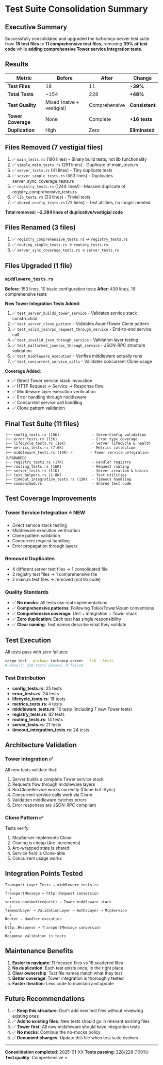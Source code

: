 # Test Suite Consolidation Summary

## Executive Summary

Successfully consolidated and upgraded the turbomcp-server test suite from **18 test files** to **11 comprehensive test files**, removing **39% of test code** while **adding comprehensive Tower service integration tests**.

## Results

| Metric | Before | After | Change |
|--------|--------|-------|--------|
| **Test Files** | 18 | 11 | **-39%** |
| **Total Tests** | ~154 | 228 | **+48%** |
| **Test Quality** | Mixed (naive + vestigial) | Comprehensive | **Consistent** |
| **Tower Coverage** | None | Complete | **+16 tests** |
| **Duplication** | High | Zero | **Eliminated** |

## Files Removed (7 vestigial files)

1. ✅ `main_tests.rs` (190 lines) - Binary build tests, not lib functionality
2. ✅ `simple_main_tests.rs` (251 lines) - Duplicate of main_tests.rs
3. ✅ `server_tests.rs` (41 lines) - Tiny duplicate tests
4. ✅ `server_simple_tests.rs` (553 lines) - Duplicates server_sync_coverage_tests.rs
5. ✅ `registry_tests.rs` (1244 lines!) - Massive duplicate of registry_comprehensive_tests.rs
6. ✅ `lib_tests.rs` (33 lines) - Trivial tests
7. ✅ `shared_config_tests.rs` (72 lines) - Test utilities, no longer needed

**Total removed: ~2,384 lines of duplicative/vestigial code**

## Files Renamed (3 files)

1. ✅ `registry_comprehensive_tests.rs` → `registry_tests.rs`
2. ✅ `routing_simple_tests.rs` → `routing_tests.rs`
3. ✅ `server_sync_coverage_tests.rs` → `server_tests.rs`

## Files Upgraded (1 file)

### `middleware_tests.rs`
**Before**: 153 lines, 10 basic configuration tests
**After**: 430 lines, 16 comprehensive tests

**New Tower Integration Tests Added**:
1. ✅ `test_server_builds_tower_service` - Validates service stack construction
2. ✅ `test_server_clone_pattern` - Validates Axum/Tower Clone pattern
3. ✅ `test_valid_jsonrpc_request_through_service` - End-to-end service call
4. ✅ `test_invalid_json_through_service` - Validation layer testing
5. ✅ `test_malformed_jsonrpc_through_service` - JSON-RPC structure validation
6. ✅ `test_middleware_execution` - Verifies middleware actually runs
7. ✅ `test_concurrent_service_calls` - Validates concurrent Clone usage

**Coverage Added**:
- ✅ Direct Tower service stack invocation
- ✅ HTTP Request → Service → Response flow
- ✅ Middleware layer execution verification
- ✅ Error handling through middleware
- ✅ Concurrent service call handling
- ✅ Clone pattern validation

## Final Test Suite (11 files)

```
├── config_tests.rs (18K)               - ServerConfig validation
├── error_tests.rs (15K)                - Error type coverage
├── lifecycle_tests.rs (16K)            - Server lifecycle & health
├── metrics_tests.rs (7.6K)             - Metrics collection
├── middleware_tests.rs (14K) ⭐        - Tower service integration (UPGRADED)
├── registry_tests.rs (17K)             - Handler registry
├── routing_tests.rs (16K)              - Request routing
├── server_tests.rs (11K)               - Server creation & basics
├── test_helpers.rs (1.8K)              - Test utilities
├── timeout_integration_tests.rs (13K)  - Timeout handling
└── common/mod.rs                       - Shared test code
```

## Test Coverage Improvements

### Tower Service Integration ⭐ NEW
- Direct service stack testing
- Middleware execution verification
- Clone pattern validation
- Concurrent request handling
- Error propagation through layers

### Removed Duplicates
- 4 different server test files → 1 consolidated file
- 2 registry test files → 1 comprehensive file
- 2 main.rs test files → removed (not lib code)

### Quality Standards
- ✅ **No mocks**: All tests use real implementations
- ✅ **Comprehensive patterns**: Following Tokio/Tower/Axum conventions
- ✅ **Comprehensive coverage**: Unit + integration + Tower stack
- ✅ **Zero duplication**: Each test has single responsibility
- ✅ **Clear naming**: Test names describe what they validate

## Test Execution

All tests pass with zero failures:

```bash
cargo test --package turbomcp-server --lib --tests
# Result: 228 tests passed, 0 failed
```

### Test Distribution

- **config_tests.rs**: 25 tests
- **error_tests.rs**: 24 tests
- **lifecycle_tests.rs**: 18 tests
- **metrics_tests.rs**: 4 tests
- **middleware_tests.rs**: 16 tests (including 7 new Tower tests)
- **registry_tests.rs**: 82 tests
- **routing_tests.rs**: 14 tests
- **server_tests.rs**: 21 tests
- **timeout_integration_tests.rs**: 24 tests

## Architecture Validation

### Tower Integration ✅
All new tests validate that:
1. Server builds a complete Tower service stack
2. Requests flow through middleware layers
3. BoxCloneService works correctly (Clone but !Sync)
4. Concurrent service calls work via Clone
5. Validation middleware catches errors
6. Error responses are JSON-RPC compliant

### Clone Pattern ✅
Tests verify:
1. McpServer implements Clone
2. Cloning is cheap (Arc increments)
3. Arc-wrapped state is shared
4. Service field is Clone-able
5. Concurrent usage works

## Integration Points Tested

```
Transport Layer Tests → middleware_tests.rs
  ↓
TransportMessage → http::Request conversion
  ↓
service.oneshot(request) → Tower middleware stack
  ↓
TimeoutLayer → ValidationLayer → AuthzLayer → McpService
  ↓
Router → Handler execution
  ↓
http::Response → TransportMessage conversion
  ↓
Response validation in tests
```

## Maintenance Benefits

1. **Easier to navigate**: 11 focused files vs 18 scattered files
2. **No duplication**: Each test exists once, in the right place
3. **Clear ownership**: Test file names match what they test
4. **Better coverage**: Tower integration is thoroughly tested
5. **Faster iteration**: Less code to maintain and update

## Future Recommendations

1. ✅ **Keep this structure**: Don't add new test files without reviewing existing ones
2. ✅ **Add to existing files**: New tests should go in relevant existing files
3. ✅ **Tower first**: All new middleware should have integration tests
4. ✅ **No mocks**: Continue the no-mocks policy
5. ✅ **Document changes**: Update this file when test suite evolves

---

**Consolidation completed**: 2025-01-XX
**Tests passing**: 228/228 (100%)
**Test quality**: Comprehensive ⭐
